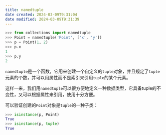 ```yaml
---
title: namedtuple
date created: 2024-03-09T9:31:04
date modified: 2024-03-09T9:31:39
---
```


```python
>>> from collections import namedtuple
>>> Point = namedtuple('Point', ['x', 'y'])
>>> p = Point(1, 2)
>>> p.x
1
>>> p.y
2
```

`namedtuple`是一个函数，它用来创建一个自定义的`tuple`对象，并且规定了`tuple`元素的个数，并可以用属性而不是索引来引用`tuple`的某个元素。

这样一来，我们用`namedtuple`可以很方便地定义一种数据类型，它具备tuple的不变性，又可以根据属性来引用，使用十分方便。

可以验证创建的`Point`对象是`tuple`的一种子类：

```python
>>> isinstance(p, Point)
True
>>> isinstance(p, tuple)
True
```
